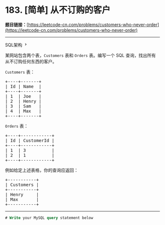 # 183. [简单] 从不订购的客户

**题目链接：**[https://leetcode-cn.com/problems/customers-who-never-order](https://leetcode-cn.com/problems/customers-who-never-order)

---

<div class="content__1Y2H">
 <div class="sql-schema-wrapper__1jqS">
  <a class="sql-schema-link__1VAC">SQL架构
   <svg viewbox="0 0 24 24" width="1em" height="1em" class="css-1lc17o4-icon">
    <path fill-rule="evenodd" d="M10 6L8.59 7.41 13.17 12l-4.58 4.59L10 18l6-6z"></path>
   </svg></a>
 </div>
 <div class="notranslate">
  <p>某网站包含两个表，<code>Customers</code> 表和 <code>Orders</code> 表。编写一个 SQL 查询，找出所有从不订购任何东西的客户。</p> 
  <p><code>Customers</code> 表：</p> 
  <pre class="language-text">+----+-------+
| Id | Name  |
+----+-------+
| 1  | Joe   |
| 2  | Henry |
| 3  | Sam   |
| 4  | Max   |
+----+-------+
</pre> 
  <p><code>Orders</code> 表：</p> 
  <pre class="language-text">+----+------------+
| Id | CustomerId |
+----+------------+
| 1  | 3          |
| 2  | 1          |
+----+------------+
</pre> 
  <p>例如给定上述表格，你的查询应返回：</p> 
  <pre class="language-text">+-----------+
| Customers |
+-----------+
| Henry     |
| Max       |
+-----------+
</pre> 
 </div>
</div>

---

```sql
# Write your MySQL query statement below
```